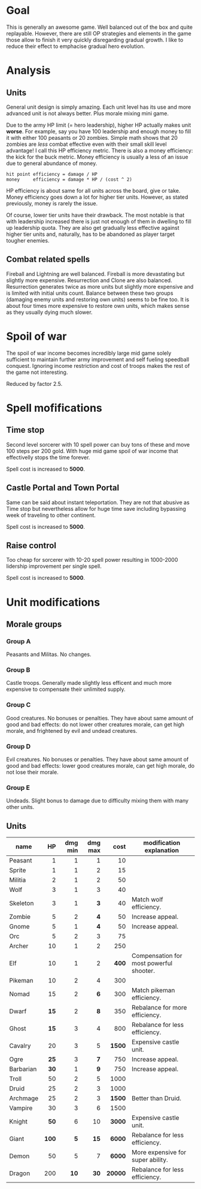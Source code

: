 # Goal

This is generally an awesome game. Well balanced out of the box and quite replayable. However, there are still OP strategies and elements in the game those allow to finish it very quickly disregarding gradual growth. I like to reduce their effect to emphacise gradual hero evolution.

# Analysis

## Units

General unit design is simply amazing. Each unit level has its use and more advanced unit is not always better. Plus morale mixing mini game.

Due to the army HP limit (= hero leadership), higher HP actually makes unit **worse**. For example, say you have 100 leadership and enough money to fill it with either 100 peasants or 20 zombies. Simple math shows that 20 zombies are _less_ combat effective even with their small skill level advantage! I call this HP efficiency metric. There is also a money efficiency: the kick for the buck metric. Money efficiency is usually a less of an issue due to general abundance of money.

```
hit point efficiency = damage / HP
money     efficiency = damage * HP / (cost ^ 2)
```

HP efficiency is about same for all units across the board, give or take. Money efficiency goes down a lot for higher tier units. However, as stated previously, money is rarely the issue.

Of course, lower tier units have their drawback. The most notable is that with leadership increased there is just not enough of them in dwelling to fill up leadership quota. They are also get gradually less effective against higher tier units and, naturally, has to be abandoned as player target tougher enemies.

## Combat related spells

Fireball and Lightning are well balanced. Fireball is more devastating but slightly more expensive. Resurrection and Clone are also balanced. Resurrection generates twice as more units but slightly more expensive and is limited with initial units count. Balance between these two groups (damaging enemy units and restoring own units) seems to be fine too. It is about four times more expensive to restore own units, which makes sense as they usually dying much slower.

# Spoil of war

The spoil of war income becomes incredibly large mid game solely sufficient to maintain further army improvement and self fueling speedball conquest. Ignoring income restriction and cost of troops makes the rest of the game not interesting.

Reduced by factor 2.5.

# Spell mofifications

## Time stop

Second level sorcerer with 10 spell power can buy tons of these and move 100 steps per 200 gold. With huge mid game spoil of war income that effectivelly stops the time forever.

Spell cost is increased to **5000**.

## Castle Portal and Town Portal

Same can be said about instant teleportation. They are not that abusive as Time stop but nevertheless allow for huge time save including bypassing week of traveling to other continent.

Spell cost is increased to **5000**.

## Raise control

Too cheap for sorcerer with 10-20 spell power resulting in 1000-2000 lidership improvement per single spell.

Spell cost is increased to **5000**.

# Unit modifications

## Morale groups

### Group A

Peasants and Militas. No changes.

### Group B

Castle troops. Generally made slightly less efficent and much more expensive to compensate their unlimited supply.

### Group C

Good creatures. No bonuses or penalties. They have about same amount of good and bad effects: do not lower other creatures morale, can get high morale, and frightened by evil and undead creatures.

### Group D

Evil creatures. No bonuses or penalties. They have about same amount of good and bad effects: lower good creatures morale, can get high morale, do not lose their morale.

### Group E

Undeads. Slight bonus to damage due to difficulty mixing them with many other units.

## Units

| name  | HP | dmg min | dmg max | cost | modification explanation |
| ---- | ---: | ---: | ---: | ---: | ---- |
| Peasant | 1 | 1 | 1 | 10 |  |
| Sprite | 1 | 1 | 2 | 15 |  |
| Militia | 2 | 1 | 2 | 50 |  |
| Wolf | 3 | 1 | 3 | 40 |  |
| Skeleton | 3 | 1 | **3** | 40 | Match wolf efficiency. |
| Zombie | 5 | 2 | **4** | 50 | Increase appeal. |
| Gnome | 5 | 1 | **4** | 50 | Increase appeal. |
| Orc | 5 | 2 | 3 | 75 |  |
| Archer | 10 | 1 | 2 | 250 |  |
| Elf | 10 | 1 | 2 | **400** | Compensation for most powerful shooter. |
| Pikeman | 10 | 2 | 4 | 300 |  |
| Nomad | 15 | 2 | **6** | 300 | Match pikeman efficiency. |
| Dwarf | **15** | 2 | **8** | 350 | Rebalance for more efficiency. |
| Ghost | **15** | 3 | 4 | 800 | Rebalance for less efficiency. |
| Cavalry | 20 | 3 | 5 | **1500** | Expensive castle unit. |
| Ogre | **25** | 3 | **7** | 750 | Increase appeal. |
| Barbarian | **30** | 1 | **9** | 750 | Increase appeal. |
| Troll | 50 | 2 | 5 | 1000 |  |
| Druid | 25 | 2 | 3 | 1000 |  |
| Archmage | 25 | 2 | 3 | **1500** | Better than Druid. |
| Vampire | 30 | 3 | 6 | 1500 |  |
| Knight | **50** | 6 | 10 | **3000** | Expensive castle unit. |
| Giant | **100** | **5** | **15** | **6000** | Rebalance for less efficiency. |
| Demon | 50 | 5 | 7 | **6000** | More expensive for super ability. |
| Dragon | 200 | **10** | **30** | **20000** | Rebalance for less efficiency. |

